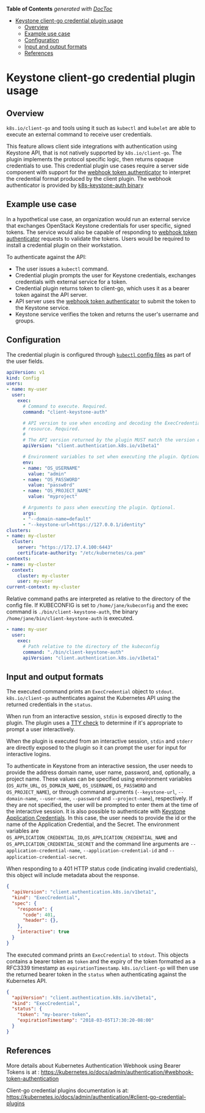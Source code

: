 <!-- START doctoc generated TOC please keep comment here to allow auto update -->
<!-- DON'T EDIT THIS SECTION, INSTEAD RE-RUN doctoc TO UPDATE -->
**Table of Contents**  *generated with [DocToc](https://github.com/thlorenz/doctoc)*

- [Keystone client-go credential plugin usage](#keystone-client-go-credential-plugin-usage)
  - [Overview](#overview)
  - [Example use case](#example-use-case)
  - [Configuration](#configuration)
  - [Input and output formats](#input-and-output-formats)
  - [References](#references)

<!-- END doctoc generated TOC please keep comment here to allow auto update -->

# Keystone client-go credential plugin usage

## Overview

`k8s.io/client-go` and tools using it such as `kubectl` and `kubelet` are able to execute an
external command to receive user credentials.

This feature allows client side integrations with authentication using Keystone API, that is
not natively supported by `k8s.io/client-go`. The plugin implements the protocol specific logic,
then returns opaque credentials to use. This credential plugin use cases require a server side
component with support for the [webhook token authenticator](https://kubernetes.io/docs/admin/authentication/#webhook-token-authentication)
to interpret the credential format produced by the client plugin. The webhook authenticator is
provided by [k8s-keystone-auth binary](./using-keystone-webhook-authenticator-and-authorizer.md)

## Example use case

In a hypothetical use case, an organization would run an external service that exchanges OpenStack Keystone
credentials for user specific, signed tokens. The service would also be capable of responding to [webhook token
authenticator](https://kubernetes.io/docs/admin/authentication/#webhook-token-authentication) requests to
validate the tokens. Users would be required to install a credential plugin on their workstation.

To authenticate against the API:

* The user issues a `kubectl` command.
* Credential plugin prompts the user for Keystone credentials, exchanges credentials with external service for a token.
* Credential plugin returns token to client-go, which uses it as a bearer token against the API server.
* API server uses the [webhook token authenticator](https://kubernetes.io/docs/admin/authentication/#webhook-token-authentication)
  to submit the token to the Keystone service.
* Keystone service verifies the token and returns the user's username and groups.

## Configuration

The credential plugin is configured through [`kubectl` config files](https://kubernetes.io/docs/tasks/access-application-cluster/configure-access-multiple-clusters/)
as part of the user fields.

```yaml
apiVersion: v1
kind: Config
users:
- name: my-user
  user:
    exec:
      # Command to execute. Required.
      command: "client-keystone-auth"

      # API version to use when encoding and decoding the ExecCredentials
      # resource. Required.
      #
      # The API version returned by the plugin MUST match the version encoded.
      apiVersion: "client.authentication.k8s.io/v1beta1"

      # Environment variables to set when executing the plugin. Optional.
      env:
      - name: "OS_USERNAME"
        value: "admin"
      - name: "OS_PASSWORD"
        value: "passw0rd"
      - name: "OS_PROJECT_NAME"
        value: "myproject"

      # Arguments to pass when executing the plugin. Optional.
      args:
      - "--domain-name=default"
      - "--keystone-url=https://127.0.0.1/identity"
clusters:
- name: my-cluster
  cluster:
    server: "https://172.17.4.100:6443"
    certificate-authority: "/etc/kubernetes/ca.pem"
contexts:
- name: my-cluster
  context:
    cluster: my-cluster
    user: my-user
current-context: my-cluster
```

Relative command paths are interpreted as relative to the directory of the config file. If
KUBECONFIG is set to `/home/jane/kubeconfig` and the exec command is `./bin/client-keystone-auth`,
the binary `/home/jane/bin/client-keystone-auth` is executed.

```yaml
- name: my-user
  user:
    exec:
      # Path relative to the directory of the kubeconfig
      command: "./bin/client-keystone-auth"
      apiVersion: "client.authentication.k8s.io/v1beta1"
```

## Input and output formats

The executed command prints an `ExecCredential` object to `stdout`. `k8s.io/client-go`
authenticates against the Kubernetes API using the returned credentials in the `status`.

When run from an interactive session, `stdin` is exposed directly to the plugin. The plugin uses a
[TTY check](https://godoc.org/golang.org/x/crypto/ssh/terminal#IsTerminal) to determine if it's
appropriate to prompt a user interactively.

When the plugin is executed from an interactive session, `stdin` and `stderr` are directly
exposed to the plugin so it can prompt the user for input for interactive logins.

To authenticate in Keystone from an interactive session, the user needs to provide the address
domain name, user name, password, and, optionally, a project name. These values can be specified
using environment variables
(`OS_AUTH_URL`, `OS_DOMAIN_NAME`, `OS_USERNAME`, `OS_PASSWORD` and `OS_PROJECT_NAME`), or through command
arguments
(`--keystone-url`, `--domain-name`, `--user-name`, `--password` and `--project-name`), respectively.
If they are not specified, the user will be prompted to enter them at the time of the interactive
session.
It is also possible to authenticate with [Keystone Application Credentials](https://docs.openstack.org/keystone/latest/user/application_credentials.html).
In this case, the user needs to provide the id or the name of the Application Credential, and the Secret.
The environment variables are `OS_APPLICATION_CREDENTIAL_ID`,`OS_APPLICATION_CREDENTIAL_NAME` and
`OS_APPLICATION_CREDENTIAL_SECRET` and the command line arguments are `--application-credential-name`,
`--application-credential-id` and `--application-credential-secret`.

When responding to a 401 HTTP status code (indicating invalid credentials), this object will
include metadata about the response.

```json
{
  "apiVersion": "client.authentication.k8s.io/v1beta1",
  "kind": "ExecCredential",
  "spec": {
    "response": {
      "code": 401,
      "header": {},
    },
    "interactive": true
  }
}
```

The executed command prints an `ExecCredential` to `stdout`. This objects contains a bearer
token as `token` and the expiry of the token formatted as a RFC3339 timestamp as `expirationTimestamp`.
`k8s.io/client-go` will then use the returned bearer token in the `status` when authenticating against the
Kubernetes API.

```json
{
  "apiVersion": "client.authentication.k8s.io/v1beta1",
  "kind": "ExecCredential",
  "status": {
    "token": "my-bearer-token",
    "expirationTimestamp": "2018-03-05T17:30:20-08:00"
  }
}
```

## References

More details about Kubernetes Authentication Webhook using Bearer Tokens is at :
https://kubernetes.io/docs/admin/authentication/#webhook-token-authentication

Client-go credential plugins documentation is at:
https://kubernetes.io/docs/admin/authentication/#client-go-credential-plugins
